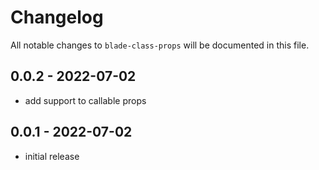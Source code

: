 # Changelog

All notable changes to `blade-class-props` will be documented in this file.

## 0.0.2 - 2022-07-02

- add support to callable props

## 0.0.1 - 2022-07-02

- initial release
